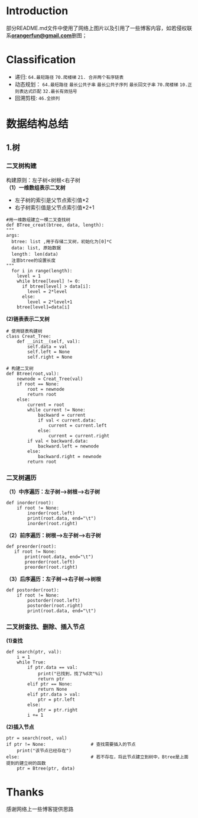 # Introduction
部分README.md文件中使用了网络上图片以及引用了一些博客内容，如若侵权联系**orangerfun@gmail.com**删图；
# Classification
* 递归:  `64.最短路径`  `70.爬楼梯`  `21. 合并两个有序链表`
* 动态规划： `64.最短路径`   `最长公共子串`  `最长公共子序列`   `最长回文子串`  `70.爬楼梯` `10.正则表达式匹配` `32.最长有效括号`
* 回溯剪枝:  `46.全排列`
# 数据结构总结
## 1.树
### 二叉树构建
构建原则：左子树<树根<右子树<br>
**（1）一维数组表示二叉树**
* 左子树的索引是父节点索引值*2
* 右子树索引值是父节点索引值*2+1
```python3
#用一维数组建立一棵二叉查找树
def BTree_creat(btree, data, length):
"""
args:
  btree: list ,用于存储二叉树，初始化为[0]*C
  data: list, 原始数据
  length： len(data)
  注意btree的设置长度
"""
  for i in range(length):
    level = 1
    while btree[level] != 0:
      if btree[level] > data[i]:
        level = 2*level
      else:
        level = 2*level+1
    btree[level]=data[i]
```
**(2)链表表示二叉树**
```python3
# 使用链表构建树
class Creat_Tree:
	def __init__(self, val):
		self.data = val
		self.left = None
		self.right = None

# 构建二叉树
def Btree(root,val):
	newnode = Creat_Tree(val)
	if root == None:
		root = newnode
		return root
	else:
		current = root
		while current != None:
			backward = current
			if val < current.data:
				current = current.left
			else:
				current = current.right
		if val < backward.data:
			backward.left = newnode
		else:
			backward.right = newnode
		return root
```
### 二叉树遍历
**（1）中序遍历：左子树-->树根-->右子树**
```python3
def inorder(root):
	if root != None:
		inorder(root.left)
		print(root.data, end="\t")
		inorder(root.right)
 ```
 **（2）前序遍历：树根-->左子树-->右子树**
 ```python3
 def preorder(root):
	if root != None:
		print(root.data, end="\t")
		preorder(root.left)
		preorder(root.right)
 ```
**（3）后序遍历：左子树-->右子树-->树根**
```python3
def postorder(root):
	if root != None:
		postorder(root.left)
		postorder(root.right)
		print(root.data, end="\t")
```
### 二叉树查找、删除、插入节点
**(1)查找**
```python3
def search(ptr, val):
	i = 1
	while True:
		if ptr.data == val:
			print("已找到，找了%d次"%i)
			return ptr
		elif ptr == None:
			return None
		elif ptr.data > val:
			ptr = ptr.left
		else:
			ptr = ptr.right
		i += 1
```
**(2)插入节点**
```python3
ptr = search(root, val)
if ptr != None:                 # 查找需要插入的节点
	print("该节点已经存在")
else:                           # 若不存在，将此节点建立到树中，Btree是上面提到的建立树的函数
	ptr = Btree(ptr, data)
```
# Thanks
感谢网络上一些博客提供思路



